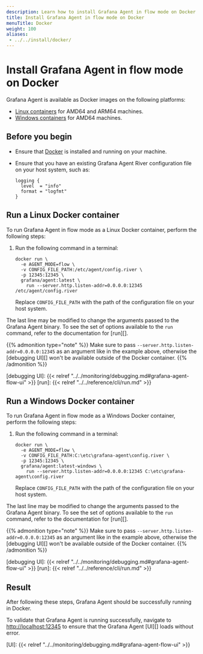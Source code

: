 ```yaml
---
description: Learn how to install Grafana Agent in flow mode on Docker
title: Install Grafana Agent in flow mode on Docker
menuTitle: Docker
weight: 100
aliases:
 - ../../install/docker/
---
```


# Install Grafana Agent in flow mode on Docker

Grafana Agent is available as Docker images on the following platforms:

* [Linux containers][] for AMD64 and ARM64 machines.
* [Windows containers][] for AMD64 machines.

[Linux containers]: #run-a-linux-docker-container
[Windows containers]: #run-a-windows-docker-container

## Before you begin

* Ensure that [Docker][] is installed and running on your machine.

* Ensure that you have an existing Grafana Agent River configuration file on your host system, such as:

  ```river
  logging {
    level  = "info"
    format = "logfmt"
  }
  ```

[Docker]: https://docker.io

## Run a Linux Docker container

To run Grafana Agent in flow mode as a Linux Docker container, perform the following
steps:

1. Run the following command in a terminal:

   ```shell
   docker run \
     -e AGENT_MODE=flow \
     -v CONFIG_FILE_PATH:/etc/agent/config.river \
     -p 12345:12345 \
     grafana/agent:latest \
       run --server.http.listen-addr=0.0.0.0:12345 /etc/agent/config.river
   ```

   Replace `CONFIG_FILE_PATH` with the path of the configuration file on
   your host system.

The last line may be modified to change the arguments passed to the Grafana
Agent binary. To see the set of options available to the `run` command,
refer to the documentation for [run][].

{{% admonition type="note" %}}
Make sure to pass `--server.http.listen-addr=0.0.0.0:12345` as an
argument like in the example above, otherwise the [debugging UI][] won't be
available outside of the Docker container.
{{% /admonition %}}

[debugging UI]: {{< relref "../../monitoring/debugging.md#grafana-agent-flow-ui" >}}
[run]: {{< relref "../../reference/cli/run.md" >}}

## Run a Windows Docker container

To run Grafana Agent in flow mode as a Windows Docker container, perform the following
steps:

1. Run the following command in a terminal:

   ```shell
   docker run \
     -e AGENT_MODE=flow \
     -v CONFIG_FILE_PATH:C:\etc\grafana-agent\config.river \
     -p 12345:12345 \
     grafana/agent:latest-windows \
       run --server.http.listen-addr=0.0.0.0:12345 C:\etc\grafana-agent\config.river
   ```

   Replace `CONFIG_FILE_PATH` with the path of the configuration file on
   your host system.

The last line may be modified to change the arguments passed to the Grafana
Agent binary. To see the set of options available to the `run` command,
refer to the documentation for [run][].

{{% admonition type="note" %}}
Make sure to pass `--server.http.listen-addr=0.0.0.0:12345` as an
argument like in the example above, otherwise the [debugging UI][] won't be
available outside of the Docker container.
{{% /admonition %}}

[debugging UI]: {{< relref "../../monitoring/debugging.md#grafana-agent-flow-ui" >}}
[run]: {{< relref "../../reference/cli/run.md" >}}

## Result

After following these steps, Grafana Agent should be successfully running
in Docker.

To validate that Grafana Agent is running successfully, navigate to
<http://localhost:12345> to ensure that the Grafana Agent [UI][] loads
without error.

[UI]: {{< relref "../../monitoring/debugging.md#grafana-agent-flow-ui" >}}
